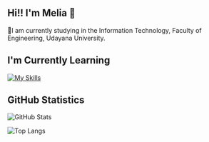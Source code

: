 ## Hi!! I'm Melia 👋

🏫I am currently studying in the Information Technology, Faculty of Engineering, Udayana University.

## I'm Currently Learning
[![My Skills](https://skillicons.dev/icons?i=c,cpp,html,css,mysql,js,java,py,laravel,arduino&perline=7)](https://skillicons.dev)


## GitHub Statistics
![GitHub Stats](https://github-readme-stats.vercel.app/api?username=Meliaa79&show_icons=true&theme=radical)

![Top Langs](https://github-readme-stats.vercel.app/api/top-langs/?username=Meliaa79&layout=compact)




<!--
**Meliaa79/Meliaa79** is a ✨ _special_ ✨ repository because its `README.md` (this file) appears on your GitHub profile.

Here are some ideas to get you started:

- 🔭 I’m currently working on ...
- 🌱 I’m currently learning ...
- 👯 I’m looking to collaborate on ...
- 🤔 I’m looking for help with ...
- 💬 Ask me about ...
- 📫 How to reach me: ...
- 😄 Pronouns: ...
- ⚡ Fun fact: ...
-->
